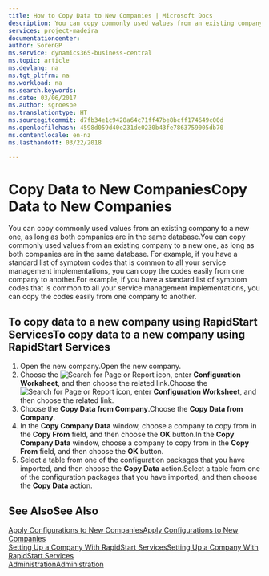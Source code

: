 ```yaml
---
title: How to Copy Data to New Companies | Microsoft Docs
description: You can copy commonly used values from an existing company to a new one, as long as both companies are in the same database. For example, if you have a standard list of symptom codes that is common to all your service management implementations, you can copy the codes easily from one company to another.
services: project-madeira
documentationcenter: 
author: SorenGP
ms.service: dynamics365-business-central
ms.topic: article
ms.devlang: na
ms.tgt_pltfrm: na
ms.workload: na
ms.search.keywords: 
ms.date: 03/06/2017
ms.author: sgroespe
ms.translationtype: HT
ms.sourcegitcommit: d7fb34e1c9428a64c71ff47be8bcff174649c00d
ms.openlocfilehash: 4598d059d40e231de0230b43fe7863759005db70
ms.contentlocale: en-nz
ms.lasthandoff: 03/22/2018

---
```

# <a name="copy-data-to-new-companies"></a><span data-ttu-id="ef9ff-104">Copy Data to New Companies</span><span class="sxs-lookup"><span data-stu-id="ef9ff-104">Copy Data to New Companies</span></span>
<span data-ttu-id="ef9ff-105">You can copy commonly used values from an existing company to a new one, as long as both companies are in the same database.</span><span class="sxs-lookup"><span data-stu-id="ef9ff-105">You can copy commonly used values from an existing company to a new one, as long as both companies are in the same database.</span></span> <span data-ttu-id="ef9ff-106">For example, if you have a standard list of symptom codes that is common to all your service management implementations, you can copy the codes easily from one company to another.</span><span class="sxs-lookup"><span data-stu-id="ef9ff-106">For example, if you have a standard list of symptom codes that is common to all your service management implementations, you can copy the codes easily from one company to another.</span></span>  

## <a name="to-copy-data-to-a-new-company-using-rapidstart-services"></a><span data-ttu-id="ef9ff-107">To copy data to a new company using RapidStart Services</span><span class="sxs-lookup"><span data-stu-id="ef9ff-107">To copy data to a new company using RapidStart Services</span></span>  
1. <span data-ttu-id="ef9ff-108">Open the new company.</span><span class="sxs-lookup"><span data-stu-id="ef9ff-108">Open the new company.</span></span>  
2. <span data-ttu-id="ef9ff-109">Choose the ![Search for Page or Report](media/ui-search/search_small.png "Search for Page or Report icon") icon, enter **Configuration Worksheet**, and then choose the related link.</span><span class="sxs-lookup"><span data-stu-id="ef9ff-109">Choose the ![Search for Page or Report](media/ui-search/search_small.png "Search for Page or Report icon") icon, enter **Configuration Worksheet**, and then choose the related link.</span></span>  
3. <span data-ttu-id="ef9ff-110">Choose the **Copy Data from Company**.</span><span class="sxs-lookup"><span data-stu-id="ef9ff-110">Choose the **Copy Data from Company**.</span></span>  
4. <span data-ttu-id="ef9ff-111">In the **Copy Company Data** window, choose a company to copy from in the **Copy From** field, and then choose the **OK** button.</span><span class="sxs-lookup"><span data-stu-id="ef9ff-111">In the **Copy Company Data** window, choose a company to copy from in the **Copy From** field, and then choose the **OK** button.</span></span>  
5. <span data-ttu-id="ef9ff-112">Select a table from one of the configuration packages that you have imported, and then choose the **Copy Data** action.</span><span class="sxs-lookup"><span data-stu-id="ef9ff-112">Select a table from one of the configuration packages that you have imported, and then choose the **Copy Data** action.</span></span>

## <a name="see-also"></a><span data-ttu-id="ef9ff-113">See Also</span><span class="sxs-lookup"><span data-stu-id="ef9ff-113">See Also</span></span>
[<span data-ttu-id="ef9ff-114">Apply Configurations to New Companies</span><span class="sxs-lookup"><span data-stu-id="ef9ff-114">Apply Configurations to New Companies</span></span>](admin-apply-configuration-to-new-companies.md)  
[<span data-ttu-id="ef9ff-115">Setting Up a Company With RapidStart Services</span><span class="sxs-lookup"><span data-stu-id="ef9ff-115">Setting Up a Company With RapidStart Services</span></span>](admin-set-up-a-company-with-rapidstart.md)  
[<span data-ttu-id="ef9ff-116">Administration</span><span class="sxs-lookup"><span data-stu-id="ef9ff-116">Administration</span></span>](admin-setup-and-administration.md)

